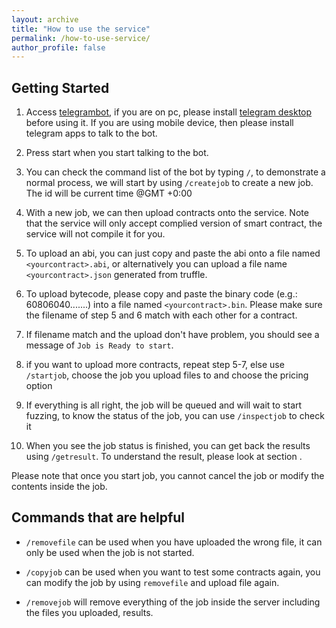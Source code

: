 ```yaml
---
layout: archive
title: "How to use the service"
permalink: /how-to-use-service/
author_profile: false
---
```


## Getting Started
1. Access [telegrambot](https://telegram.me/sendrequest_bot), if you are on pc, please install [telegram desktop](https://desktop.telegram.org/) before using it.
If you are using mobile device, then please install telegram apps to talk to the bot.

2. Press start when you start talking to the bot.

3. You can check the command list of the bot by typing `/`, to demonstrate a normal process, we will start by using `/createjob` to create a new job. The id will be current time @GMT +0:00

4. With a new job, we can then upload contracts onto the service. Note that the service will only accept complied version of smart contract, the service will not compile it for you.

5. To upload an abi, you can just copy and paste the abi onto a file named `<yourcontract>.abi`, or alternatively you can upload a file name` <yourcontract>.json` generated from truffle.

6. To upload bytecode, please copy and paste the binary code (e.g.: 60806040.......) into a file named `<yourcontract>.bin`. Please make sure the filename of step 5 and 6 match with each other for a contract.

7. If filename match and the upload don't have problem, you should see a message of `Job is Ready to start`.

8. if you want to upload more contracts, repeat step 5-7, else use `/startjob`, choose the job you upload files to and choose the pricing option

9. If everything is all right, the job will be queued and will wait to start fuzzing, to know the status of the job, you can use `/inspectjob` to check it

10. When you see the job status is finished, you can get back the results using `/getresult`. To understand the result, please look at section <Test Report>.

Please note that once you start job, you cannot cancel the job or modify the contents inside the job.

## Commands that are helpful

* `/removefile` can be used when you have uploaded the wrong file, it can only be used when the job is not started.

* `/copyjob` can be used when you want to test some contracts again, you can modify the job by using `removefile` and upload file again.

* `/removejob` will remove everything of the job inside the server including the files you uploaded, results.
